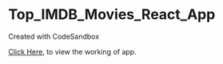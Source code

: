 # Top_IMDB_Movies_React_App
Created with CodeSandbox

<a href="https://e2nkt.csb.app/">Click Here</a>, to view the working of app.
